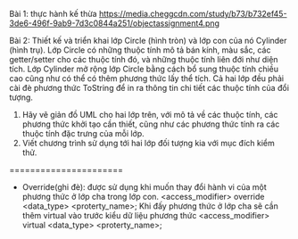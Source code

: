 Bài 1: thực hành kế thừa
https://media.cheggcdn.com/study/b73/b732ef45-3de6-496f-9ab9-7d3c0844a251/objectassignment4.png

Bài 2:
Thiết kế và triển khai lớp Circle (hình tròn) và lớp con của nó Cylinder (hình trụ). Lớp Circle có những thuộc tính mô tả bán kính, màu sắc, các getter/setter cho các thuộc tính đó, và những thuộc tính liên đới như diện tích. Lớp Cylinder mở rộng lớp Circle bằng cách bổ sung thuộc tính chiều cao cũng như có thể có thêm phương thức lấy thể tích.
Cả hai lớp đều phải cài đè phương thức ToString để in ra thông tin chi tiết các thuộc tính của đổi tượng.
1. Hãy vẽ giản đồ UML cho hai lớp trên, với mô tả về các thuộc tính, các phương thức khởi tạo cần thiết, cũng như các phương thức tính ra các thuộc tính đặc trưng của mỗi lớp.
2. Viết chương trình sử dụng tới hai lớp đối tượng kia với mục đích kiểm thử.

======================

- Override(ghi đè): được sử dụng khi muốn thay đổi hành vi của một phương thức ở lớp cha trong lớp con.
<access_modifier> override <data_type> <proterty_name>;
Khi đấy phương thức ở lớp cha sẽ cần thêm virtual vào trước kiểu dữ liệu phương thức
<access_modifier> virtual <data_type> <proterty_name>;